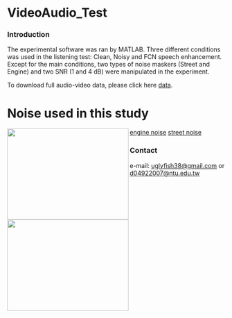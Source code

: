 # VideoAudio_Test

### Introduction
The experimental software was ran by MATLAB. Three different conditions was used in the listening test: Clean, Noisy and FCN speech enhancement. Except for the main conditions, two types of noise maskers (Street and Engine) and two SNR (1 and 4 dB) were manipulated in the experiment.

To download full audio-video data, please click here [data](https://drive.google.com/drive/folders/1iycJkD47wdJO9xw48ChR4g4cCmDnH4Iu?usp=sharing).


# Noise used in this study
 <img align="left" width="280" height="210" src="https://github.com/JasonSWFu/VideoAudio_Test/blob/master/images/engine.bmp"> <img align="left" width="280" height="210" src="https://github.com/JasonSWFu/VideoAudio_Test/blob/master/images/street.bmp"> 
 
 [engine noise](https://github.com/JasonSWFu/VideoAudio_Test/blob/master/noise_audio/engine.wav) [street noise](https://github.com/JasonSWFu/VideoAudio_Test/blob/master/noise_audio/street.wav)  
    
### Contact

e-mail: uglyfish38@gmail.com or d04922007@ntu.edu.tw

